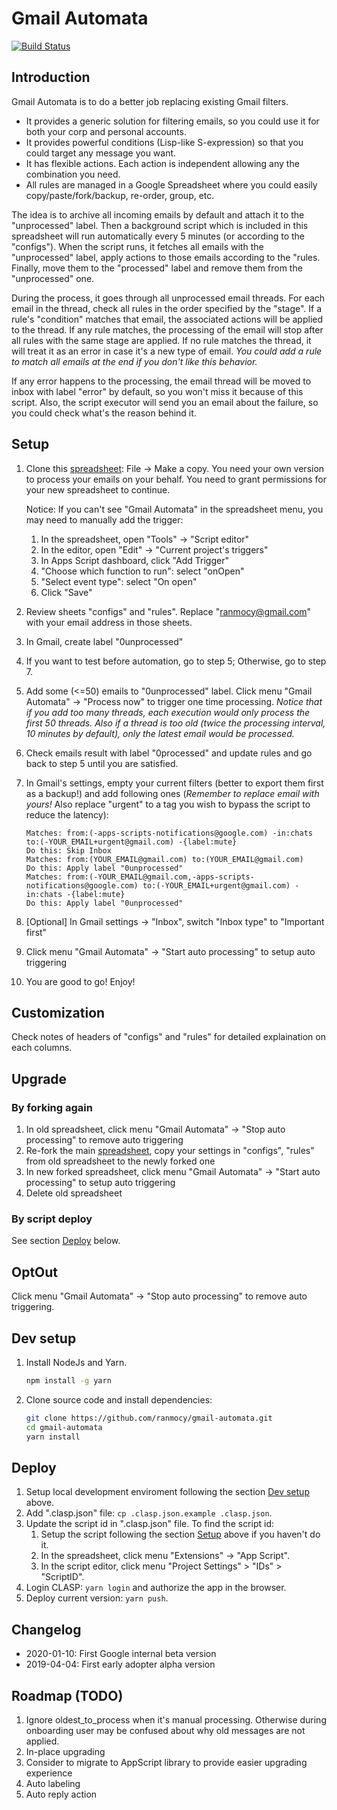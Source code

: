 # Gmail Automata

[![Build Status](https://travis-ci.com/ranmocy/gmail-automata.svg?branch=master)](https://travis-ci.com/ranmocy/gmail-automata)

## Introduction

Gmail Automata is to do a better job replacing existing Gmail filters.

* It provides a generic solution for filtering emails, so you could use it for
  both your corp and personal accounts.
* It provides powerful conditions (Lisp-like S-expression) so that you could
  target any message you want.
* It has flexible actions. Each action is independent allowing any the
  combination you need.
* All rules are managed in a Google Spreadsheet where you could easily
  copy/paste/fork/backup, re-order, group, etc.

The idea is to archive all incoming emails by default and attach it to the
"unprocessed" label. Then a background script which is included in this
spreadsheet will run automatically every 5 minutes (or according to the
"configs"). When the script runs, it fetches all emails with the "unprocessed"
label, apply actions to those emails according to the "rules. Finally, move them
to the "processed" label and remove them from the "unprocessed" one.

During the process, it goes through all unprocessed email threads. For each
email in the thread, check all rules in the order specified by the "stage". If a
rule's "condition" matches that email, the associated actions will be applied to
the thread. If any rule matches, the processing of the email will stop after all
rules with the same stage are applied. If no rule matches the thread, it will
treat it as an error in case it's a new type of email. *You could add a rule to
match all emails at the end if you don't like this behavior.*

If any error happens to the processing, the email thread will be moved to inbox
with label "error" by default, so you won't miss it because of this script.
Also, the script executor will send you an email about the failure, so you could
check what's the reason behind it.

## Setup

1. Clone this [spreadsheet][spreadsheet]: File -> Make a copy. You need your own
version to process your emails on your behalf. You need to grant permissions for
your new spreadsheet to continue.

    Notice: If you can't see "Gmail Automata" in the spreadsheet menu, you may
    need to manually add the trigger:
    1. In the spreadsheet, open "Tools" -> "Script editor"
    2. In the editor, open "Edit" -> "Current project's triggers"
    3. In Apps Script dashboard, click "Add Trigger"
    4. "Choose which function to run": select "onOpen"
    5. "Select event type": select "On open"
    6. Click "Save"

2. Review sheets "configs" and "rules". Replace "ranmocy@gmail.com" with your
email address in those sheets.
3. In Gmail, create label "0unprocessed"
4. If you want to test before automation, go to step 5; Otherwise, go to step 7.
5. Add some (<=50) emails to "0unprocessed" label. Click menu "Gmail Automata"
-> "Process now" to trigger one time processing. *Notice that if you add too
many threads, each execution would only process the first 50 threads.* *Also if
a thread is too old (twice the processing interval, 10 minutes by default), only
the latest email would be processed.*
6. Check emails result with label "0processed" and update rules and go back to
step 5 until you are satisfied.
7. In Gmail's settings, empty your current filters (better to export them first
as a backup!) and add following ones (*Remember to replace email with yours!*
Also replace "urgent" to a tag you wish to bypass the script to reduce the
latency):

    ```text
    Matches: from:(-apps-scripts-notifications@google.com) -in:chats to:(-YOUR_EMAIL+urgent@gmail.com) -{label:mute}
    Do this: Skip Inbox
    Matches: from:(YOUR_EMAIL@gmail.com) to:(YOUR_EMAIL@gmail.com)
    Do this: Apply label "0unprocessed"
    Matches: from:(-YOUR_EMAIL@gmail.com,-apps-scripts-notifications@google.com) to:(-YOUR_EMAIL+urgent@gmail.com) -in:chats -{label:mute}
    Do this: Apply label "0unprocessed"
    ```

8. [Optional] In Gmail settings -> "Inbox", switch "Inbox type" to
"Important first"
9. Click menu "Gmail Automata" -> "Start auto processing" to setup auto
triggering
10. You are good to go! Enjoy!

## Customization

Check notes of headers of "configs" and "rules" for detailed explaination on
each columns.

## Upgrade

### By forking again

1. In old spreadsheet, click menu "Gmail Automata" -> "Stop auto processing" to
remove auto triggering
2. Re-fork the main [spreadsheet][spreadsheet], copy your settings in "configs",
"rules" from old spreadsheet to the newly forked one
3. In new forked spreadsheet, click menu "Gmail Automata" ->
"Start auto processing" to setup auto triggering
4. Delete old spreadsheet

### By script deploy

See section [Deploy](#Deploy) below.

## OptOut

Click menu "Gmail Automata" -> "Stop auto processing" to remove auto triggering.

## Dev setup

1. Install NodeJs and Yarn.
    ```bash
    npm install -g yarn
    ```
2. Clone source code and install dependencies:
    ```bash
    git clone https://github.com/ranmocy/gmail-automata.git
    cd gmail-automata
    yarn install
    ```

## Deploy

1. Setup local development enviroment following the section
[Dev setup](#dev-setup) above.
2. Add ".clasp.json" file: `cp .clasp.json.example .clasp.json`.
3. Update the script id in ".clasp.json" file. To find the script id:
    1. Setup the script following the section [Setup](#Setup) above if you
    haven't do it.
    2. In the spreadsheet, click menu "Extensions" -> "App Script".
    3. In the script editor, click menu "Project Settings" > "IDs" > "ScriptID".
4. Login CLASP: `yarn login` and authorize the app in the browser.
5. Deploy current version: `yarn push`.

## Changelog

* 2020-01-10: First Google internal beta version
* 2019-04-04: First early adopter alpha version


## Roadmap (TODO)

1. Ignore oldest_to_process when it's manual processing. Otherwise during
  onboarding user may be confused about why old messages are not applied.
2. In-place upgrading
3. Consider to migrate to AppScript library to provide easier upgrading
  experience
3. Auto labeling
6. Auto reply action

[spreadsheet]: https://docs.google.com/spreadsheets/d/1pkx69yw7_gjujuqTPuWhpMiW481RzCeLBizkq0HczcI/edit?usp=sharing
